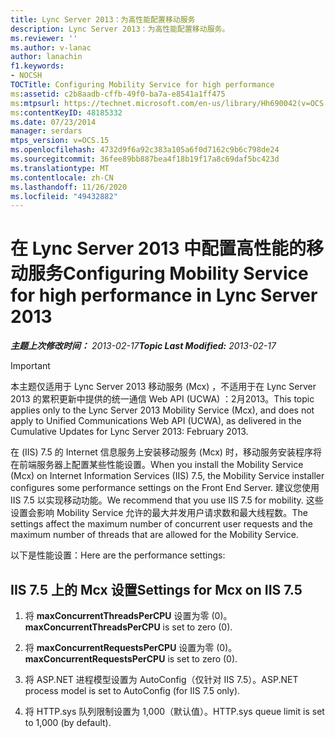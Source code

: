 ```yaml
---
title: Lync Server 2013：为高性能配置移动服务
description: Lync Server 2013：为高性能配置移动服务。
ms.reviewer: ''
ms.author: v-lanac
author: lanachin
f1.keywords:
- NOCSH
TOCTitle: Configuring Mobility Service for high performance
ms:assetid: c2b8aadb-cffb-49f0-ba7a-e8541a1ff475
ms:mtpsurl: https://technet.microsoft.com/en-us/library/Hh690042(v=OCS.15)
ms:contentKeyID: 48185332
ms.date: 07/23/2014
manager: serdars
mtps_version: v=OCS.15
ms.openlocfilehash: 4732d9f6a92c383a105a6f0d7162c9b6c798de24
ms.sourcegitcommit: 36fee89bb887bea4f18b19f17a8c69daf5bc423d
ms.translationtype: MT
ms.contentlocale: zh-CN
ms.lasthandoff: 11/26/2020
ms.locfileid: "49432882"
---
```

# <a name="configuring-mobility-service-for-high-performance-in-lync-server-2013"></a><span data-ttu-id="2adf6-103">在 Lync Server 2013 中配置高性能的移动服务</span><span class="sxs-lookup"><span data-stu-id="2adf6-103">Configuring Mobility Service for high performance in Lync Server 2013</span></span>

<div data-xmlns="http://www.w3.org/1999/xhtml">

<div class="topic" data-xmlns="http://www.w3.org/1999/xhtml" data-msxsl="urn:schemas-microsoft-com:xslt" data-cs="https://msdn.microsoft.com/">

<div data-asp="https://msdn2.microsoft.com/asp">



</div>

<div id="mainSection">

<div id="mainBody"><span data-ttu-id="2adf6-104">

<span> </span></span><span class="sxs-lookup"><span data-stu-id="2adf6-104">

<span> </span></span></span>

<span data-ttu-id="2adf6-105">_**主题上次修改时间：** 2013-02-17_</span><span class="sxs-lookup"><span data-stu-id="2adf6-105">_**Topic Last Modified:** 2013-02-17_</span></span>

<div>


> [!IMPORTANT]  
> <span data-ttu-id="2adf6-106">本主题仅适用于 Lync Server 2013 移动服务 (Mcx) ，不适用于在 Lync Server 2013 的累积更新中提供的统一通信 Web API (UCWA) ：2月2013。</span><span class="sxs-lookup"><span data-stu-id="2adf6-106">This topic applies only to the Lync Server 2013 Mobility Service (Mcx), and does not apply to Unified Communications Web API (UCWA), as delivered in the Cumulative Updates for Lync Server 2013: February 2013.</span></span>



</div>

<span data-ttu-id="2adf6-107">在 (IIS) 7.5 的 Internet 信息服务上安装移动服务 (Mcx) 时，移动服务安装程序将在前端服务器上配置某些性能设置。</span><span class="sxs-lookup"><span data-stu-id="2adf6-107">When you install the Mobility Service (Mcx) on Internet Information Services (IIS) 7.5, the Mobility Service installer configures some performance settings on the Front End Server.</span></span> <span data-ttu-id="2adf6-108">建议您使用 IIS 7.5 以实现移动功能。</span><span class="sxs-lookup"><span data-stu-id="2adf6-108">We recommend that you use IIS 7.5 for mobility.</span></span> <span data-ttu-id="2adf6-109">这些设置会影响 Mobility Service 允许的最大并发用户请求数和最大线程数。</span><span class="sxs-lookup"><span data-stu-id="2adf6-109">The settings affect the maximum number of concurrent user requests and the maximum number of threads that are allowed for the Mobility Service.</span></span>

<span data-ttu-id="2adf6-110">以下是性能设置：</span><span class="sxs-lookup"><span data-stu-id="2adf6-110">Here are the performance settings:</span></span>

<div>

## <a name="settings-for-mcx-on-iis-75"></a><span data-ttu-id="2adf6-111">IIS 7.5 上的 Mcx 设置</span><span class="sxs-lookup"><span data-stu-id="2adf6-111">Settings for Mcx on IIS 7.5</span></span>

1.  <span data-ttu-id="2adf6-112">将 **maxConcurrentThreadsPerCPU** 设置为零 (0)。</span><span class="sxs-lookup"><span data-stu-id="2adf6-112">**maxConcurrentThreadsPerCPU** is set to zero (0).</span></span>

2.  <span data-ttu-id="2adf6-113">将 **maxConcurrentRequestsPerCPU** 设置为零 (0)。</span><span class="sxs-lookup"><span data-stu-id="2adf6-113">**maxConcurrentRequestsPerCPU** is set to zero (0).</span></span>

3.  <span data-ttu-id="2adf6-114">将 ASP.NET 进程模型设置为 AutoConfig（仅针对 IIS 7.5）。</span><span class="sxs-lookup"><span data-stu-id="2adf6-114">ASP.NET process model is set to AutoConfig (for IIS 7.5 only).</span></span>

4.  <span data-ttu-id="2adf6-115">将 HTTP.sys 队列限制设置为 1,000（默认值）。</span><span class="sxs-lookup"><span data-stu-id="2adf6-115">HTTP.sys queue limit is set to 1,000 (by default).</span></span>

<span data-ttu-id="2adf6-116"></div>

</div>

<span> </span>

</div>

</div>

</span><span class="sxs-lookup"><span data-stu-id="2adf6-116"></div>

</div>

<span> </span>

</div>

</div>

</span></span></div>

